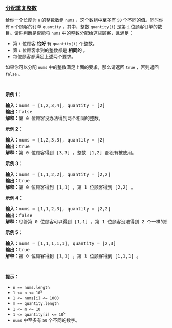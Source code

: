 ### [分配重复整数](https://leetcode-cn.com/problems/distribute-repeating-integers)

<p>给你一个长度为 <code>n</code> 的整数数组 <code>nums</code> ，这个数组中至多有 <code>50</code> 个不同的值。同时你有 <code>m</code> 个顾客的订单 <code>quantity</code> ，其中，整数 <code>quantity[i]</code> 是第 <code>i</code> 位顾客订单的数目。请你判断是否能将 <code>nums</code> 中的整数分配给这些顾客，且满足：</p>

<ul>
	<li>第 <code>i</code> 位顾客 <strong>恰好 </strong>有 <code>quantity[i]</code> 个整数。</li>
	<li>第 <code>i</code> 位顾客拿到的整数都是 <strong>相同的</strong> 。</li>
	<li>每位顾客都满足上述两个要求。</li>
</ul>

<p>如果你可以分配 <code>nums</code> 中的整数满足上面的要求，那么请返回 <code>true</code> ，否则返回 <code>false</code> 。</p>

<p> </p>

<p><strong>示例 1：</strong></p>

<pre><b>输入：</b>nums = [1,2,3,4], quantity = [2]
<b>输出：</b>false
<strong>解释：</strong>第 0 位顾客没办法得到两个相同的整数。
</pre>

<p><strong>示例 2：</strong></p>

<pre><b>输入：</b>nums = [1,2,3,3], quantity = [2]
<b>输出：</b>true
<b>解释：</b>第 0 位顾客得到 [3,3] 。整数 [1,2] 都没有被使用。
</pre>

<p><strong>示例 3：</strong></p>

<pre><b>输入：</b>nums = [1,1,2,2], quantity = [2,2]
<b>输出：</b>true
<b>解释：</b>第 0 位顾客得到 [1,1] ，第 1 位顾客得到 [2,2] 。
</pre>

<p><strong>示例 4：</strong></p>

<pre><b>输入：</b>nums = [1,1,2,3], quantity = [2,2]
<b>输出：</b>false
<b>解释：</b>尽管第 0 位顾客可以得到 [1,1] ，第 1 位顾客没法得到 2 个一样的整数。</pre>

<p><strong>示例 5：</strong></p>

<pre><b>输入：</b>nums = [1,1,1,1,1], quantity = [2,3]
<b>输出：</b>true
<b>解释：</b>第 0 位顾客得到 [1,1] ，第 1 位顾客得到 [1,1,1] 。
</pre>

<p> </p>

<p><strong>提示：</strong></p>

<ul>
	<li><code>n == nums.length</code></li>
	<li><code>1 &lt;= n &lt;= 10<sup>5</sup></code></li>
	<li><code>1 &lt;= nums[i] &lt;= 1000</code></li>
	<li><code>m == quantity.length</code></li>
	<li><code>1 &lt;= m &lt;= 10</code></li>
	<li><code>1 &lt;= quantity[i] &lt;= 10<sup>5</sup></code></li>
	<li><code>nums</code> 中至多有 <code>50</code> 个不同的数字。</li>
</ul>

